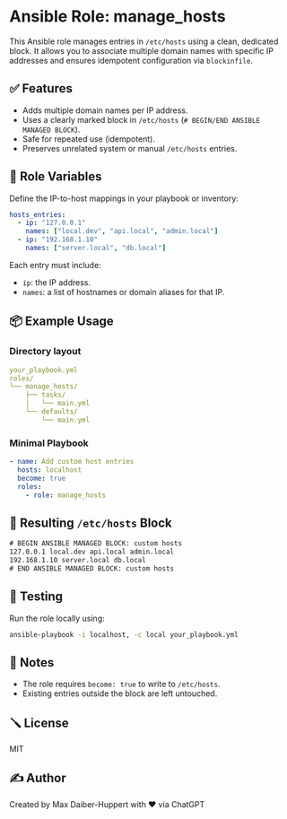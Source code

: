 # Ansible Role: manage_hosts

This Ansible role manages entries in `/etc/hosts` using a clean, dedicated block. It allows you to associate multiple domain names with specific IP addresses and ensures idempotent configuration via `blockinfile`.

## ✅ Features

- Adds multiple domain names per IP address.
- Uses a clearly marked block in `/etc/hosts` (`# BEGIN/END ANSIBLE MANAGED BLOCK`).
- Safe for repeated use (idempotent).
- Preserves unrelated system or manual `/etc/hosts` entries.

## 🧰 Role Variables

Define the IP-to-host mappings in your playbook or inventory:

```yaml
hosts_entries:
  - ip: "127.0.0.1"
    names: ["local.dev", "api.local", "admin.local"]
  - ip: "192.168.1.10"
    names: ["server.local", "db.local"]
````

Each entry must include:

* `ip`: the IP address.
* `names`: a list of hostnames or domain aliases for that IP.

## 📦 Example Usage

### Directory layout

```yaml
your_playbook.yml
roles/
└── manage_hosts/
    ├── tasks/
    │   └── main.yml
    └── defaults/
        └── main.yml
```

### Minimal Playbook

```yaml
- name: Add custom host entries
  hosts: localhost
  become: true
  roles:
    - role: manage_hosts
```

## 📝 Resulting `/etc/hosts` Block

```txt
# BEGIN ANSIBLE MANAGED BLOCK: custom hosts
127.0.0.1 local.dev api.local admin.local
192.168.1.10 server.local db.local
# END ANSIBLE MANAGED BLOCK: custom hosts
```

## 🧪 Testing

Run the role locally using:

```bash
ansible-playbook -i localhost, -c local your_playbook.yml
```

## 🔐 Notes

* The role requires `become: true` to write to `/etc/hosts`.
* Existing entries outside the block are left untouched.

## 🪛 License

MIT

## ✍️ Author

Created by Max Daiber-Huppert with ❤️ via ChatGPT
